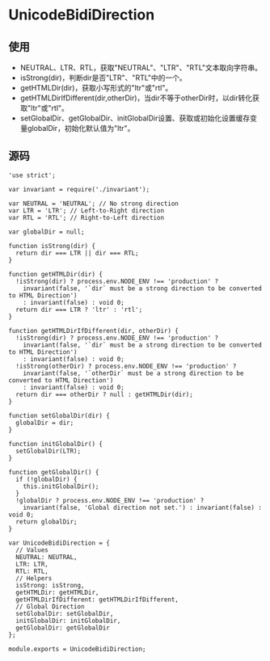 # UnicodeBidiDirection

## 使用

* NEUTRAL、LTR、RTL，获取"NEUTRAL"、"LTR"、"RTL"文本取向字符串。
* isStrong(dir)，判断dir是否"LTR"、"RTL"中的一个。
* getHTMLDir(dir)，获取小写形式的"ltr"或"rtl"。
* getHTMLDirIfDifferent(dir,otherDir)，当dir不等于otherDir时，以dir转化获取"ltr"或"rtl"。
* setGlobalDir、getGlobalDir、initGlobalDir设置、获取或初始化设置缓存变量globalDir，初始化默认值为"ltr"。

## 源码

    'use strict';
    
    var invariant = require('./invariant');
    
    var NEUTRAL = 'NEUTRAL'; // No strong direction
    var LTR = 'LTR'; // Left-to-Right direction
    var RTL = 'RTL'; // Right-to-Left direction
    
    var globalDir = null;
    
    function isStrong(dir) {
      return dir === LTR || dir === RTL;
    }
    
    function getHTMLDir(dir) {
      !isStrong(dir) ? process.env.NODE_ENV !== 'production' ? 
        invariant(false, '`dir` must be a strong direction to be converted to HTML Direction') 
        : invariant(false) : void 0;
      return dir === LTR ? 'ltr' : 'rtl';
    }
    
    function getHTMLDirIfDifferent(dir, otherDir) {
      !isStrong(dir) ? process.env.NODE_ENV !== 'production' ? 
        invariant(false, '`dir` must be a strong direction to be converted to HTML Direction') 
        : invariant(false) : void 0;
      !isStrong(otherDir) ? process.env.NODE_ENV !== 'production' ? 
        invariant(false, '`otherDir` must be a strong direction to be converted to HTML Direction') 
        : invariant(false) : void 0;
      return dir === otherDir ? null : getHTMLDir(dir);
    }
    
    function setGlobalDir(dir) {
      globalDir = dir;
    }
    
    function initGlobalDir() {
      setGlobalDir(LTR);
    }
    
    function getGlobalDir() {
      if (!globalDir) {
        this.initGlobalDir();
      }
      !globalDir ? process.env.NODE_ENV !== 'production' ? 
        invariant(false, 'Global direction not set.') : invariant(false) : void 0;
      return globalDir;
    }
    
    var UnicodeBidiDirection = {
      // Values
      NEUTRAL: NEUTRAL,
      LTR: LTR,
      RTL: RTL,
      // Helpers
      isStrong: isStrong,
      getHTMLDir: getHTMLDir,
      getHTMLDirIfDifferent: getHTMLDirIfDifferent,
      // Global Direction
      setGlobalDir: setGlobalDir,
      initGlobalDir: initGlobalDir,
      getGlobalDir: getGlobalDir
    };
    
    module.exports = UnicodeBidiDirection;
